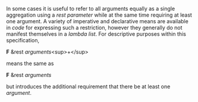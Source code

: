  

In some cases it is useful to refer to all arguments equally as a single aggregation using a *rest parameter* while at the same time requiring at least one argument. A variety of imperative and declarative means are available in *code* for expressing such a restriction, however they generally do not manifest themselves in a *lambda list*. For descriptive purposes within this specification, 

**F** &rest *arguments*\<sup\>+\</sup\> 

means the same as 

**F** &rest *arguments* 

but introduces the additional requirement that there be at least one *argument*. 


